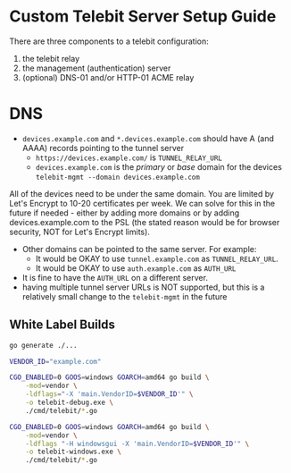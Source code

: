 # Custom Telebit Server Setup Guide

There are three components to a telebit configuration:

1. the telebit relay
2. the management (authentication) server
3. (optional) DNS-01 and/or HTTP-01 ACME relay

# DNS

-   `devices.example.com` and `*.devices.example.com` should have A (and AAAA) records pointing to the tunnel server
    -   `https://devices.example.com/` is `TUNNEL_RELAY_URL`
    -   `devices.example.com` is the _primary_ or _base_ domain for the devices `telebit-mgmt --domain devices.example.com`

All of the devices need to be under the same domain. You are limited by Let's Encrypt to 10-20 certificates per week. We can solve for this in the future if needed - either by adding more domains or by adding devices.example.com to the PSL (the stated reason would be for browser security, NOT for Let's Encrypt limits).

-   Other domains can be pointed to the same server. For example:
    -   It would be OKAY to use `tunnel.example.com` as `TUNNEL_RELAY_URL`.
    -   It would be OKAY to use `auth.example.com` as `AUTH_URL`
-   It is fine to have the `AUTH_URL` on a different server.
-   having multiple tunnel server URLs is NOT supported, but this is a relatively small change to the `telebit-mgmt` in the future

## White Label Builds

```bash
go generate ./...

VENDOR_ID="example.com"

CGO_ENABLED=0 GOOS=windows GOARCH=amd64 go build \
    -mod=vendor \
    -ldflags="-X 'main.VendorID=$VENDOR_ID'" \
    -o telebit-debug.exe \
    ./cmd/telebit/*.go

CGO_ENABLED=0 GOOS=windows GOARCH=amd64 go build \
    -mod=vendor \
    -ldflags "-H windowsgui -X 'main.VendorID=$VENDOR_ID'" \
    -o telebit-windows.exe \
    ./cmd/telebit/*.go
```
